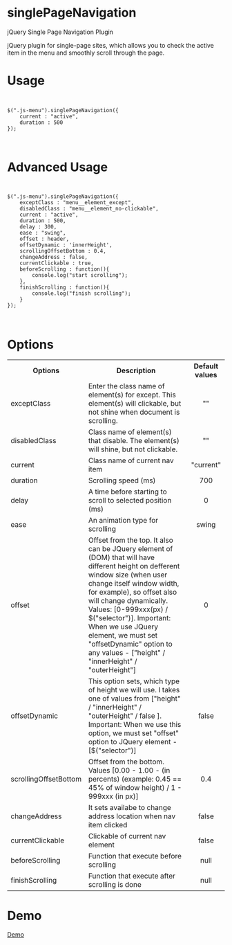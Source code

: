 # singlePageNavigation
jQuery Single Page Navigation Plugin

jQuery plugin for single-page sites, which allows you to check the active item in the menu and smoothly scroll through the page.

# Usage

<code>
<pre>
$(".js-menu").singlePageNavigation({
	current : "active",
	duration : 500
});
</pre>
</code>

# Advanced Usage

<code>
<pre>
$(".js-menu").singlePageNavigation({
	exceptClass : "menu__element_except",
	disabledClass : "menu__element_no-clickable",
	current : "active",
	duration : 500,
	delay : 300,
	ease : "swing",
	offset : header,
	offsetDynamic : 'innerHeight',
	scrollingOffsetBottom : 0.4, 
	changeAddress : false,
	currentClickable : true,
	beforeScrolling : function(){
		console.log("start scrolling");
	},
	finishScrolling : function(){
		console.log("finish scrolling");
	}
});
</pre>
</code>


# Options

<table>
	<tr>
		<th>Options</th>
		<th>Description</th>
		<th>Default values</th>
	</tr>
	<tr>
		<td>exceptClass</td>
		<td>Enter the class name of element(s) for except. This element(s) will clickable, but not shine when document is scrolling.</td>
		<td align="center">""</td>
	</tr>
	<tr>
		<td>disabledClass</td>
		<td>Class name of element(s) that disable. The element(s) will shine, but not clickable.</td>
		<td align="center">""</td>
	</tr>
	<tr>
		<td>current</td>
		<td>Class name of current nav item </td>
		<td align="center">"current"</td>
	</tr>
	<tr>
		<td>duration</td>
		<td>Scrolling speed (ms)</td>
		<td align="center">700</td>
	</tr>
	<tr>
		<td>delay</td>
		<td>A time before starting to scroll to selected position (ms)</td>
		<td align="center">0</td>
	</tr>
	<tr>
		<td>ease</td>
		<td>An animation type for scrolling</td>
		<td align="center">swing</td>
	</tr>
	<tr>
		<td>offset</td>
		<td>Offset from the top. It also can be JQuery element of (DOM) that will have different height on defferent window size (when user change itself window width, for example), so offset also will change dynamically. Values: [0-999xxx(px) / $("selector")]. Important: When we use JQuery element, we must set "offsetDynamic" option to any values - ["height" / "innerHeight" / "outerHeight"]</td>
		<td align="center">0</td>
	</tr>
	<tr>
		<td>offsetDynamic</td>
		<td>This option sets, which type of height we will use. I takes one of values from ["height" / "innerHeight" / "outerHeight" / false ]. Important: When we use this option, we must set "offset" option to JQuery element - [$("selector")]</td>
		<td align="center">false</td>
	</tr>
	<tr>
		<td>scrollingOffsetBottom</td>
		<td>Offset from the bottom. Values [0.00 - 1.00 - (in percents) (example: 0.45 == 45% of window height) / 1 - 999xxx (in px)]</td>
		<td align="center">0.4</td>
	</tr>
	<tr>
		<td>changeAddress</td>
		<td>It sets availabe to change address location when nav item clicked</td>
		<td align="center">false</td>
	</tr>
	<tr>
		<td>currentClickable</td>
		<td>Clickable of current nav element</td>
		<td align="center">false</td>
	</tr>
	<tr>
		<td>beforeScrolling</td>
		<td>Function that execute before scrolling</td>
		<td align="center">null</td>
	</tr>
	<tr>
		<td>finishScrolling</td>
		<td>Function that execute after scrolling is done</td>
		<td align="center">null</td>
	</tr>
</table>

# Demo

<a href="http://davinskiy.github.io/singlePageNavigation/index.html" title="http://davinskiy.github.io/singlePageNavigation/index.html" alt="http://davinskiy.github.io/singlePageNavigation/index.html" target="_blank">Demo</a>